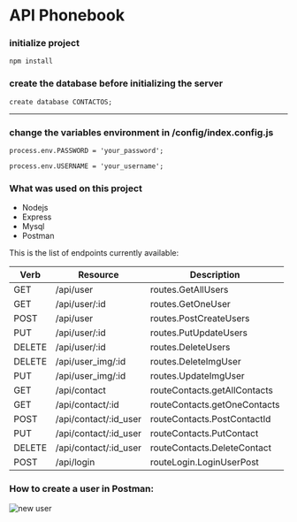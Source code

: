 # API Phonebook

### initialize project
```
npm install
```
### create the database before initializing the server
```
create database CONTACTOS;
```
---
### change the variables environment in /config/index.config.js

```
process.env.PASSWORD = 'your_password';
```
```
process.env.USERNAME = 'your_username';
```

### What was used on this project
- Nodejs
- Express
- Mysql
- Postman

This is the list of endpoints currently available:
 
<table>
    <thead>
      <tr>
        <th>Verb</th><th>Resource</th><th>Description</th> 
      </tr>
    </thead>
    <tbody>
      <tr>
        <td>GET</td><td>/api/user</td><td>routes.GetAllUsers</td> 
      </tr>
      <tr>
        <td>GET</td><td>/api/user/:id</td><td>routes.GetOneUser</td> 
      </tr>
      <tr>
        <td>POST</td><td>/api/user</td><td>routes.PostCreateUsers</td> 
      </tr>
      <tr>
        <td>PUT</td><td>/api/user/:id</td><td>routes.PutUpdateUsers</td> 
      </tr>
      <tr>
        <td>DELETE</td><td>/api/user/:id</td><td>routes.DeleteUsers</td> 
      </tr>
      <tr>
        <td>DELETE</td><td>/api/user_img/:id</td><td>routes.DeleteImgUser</td> 
      </tr>
      <tr>
        <td>PUT</td><td>/api/user_img/:id</td><td>routes.UpdateImgUser</td> 
      </tr>
      <tr>
        <td>GET</td><td>/api/contact</td><td>routeContacts.getAllContacts</td> 
      </tr>
      <tr>
        <td>GET</td><td>/api/contact/:id</td><td>routeContacts.getOneContacts</td> 
      </tr>
      <tr>
        <td>POST</td><td>/api/contact/:id_user</td><td>routeContacts.PostContactId</td> 
      </tr>
      <tr>
        <td>PUT</td><td>/api/contact/:id_user</td><td>routeContacts.PutContact</td> 
      </tr>
      <tr>
        <td>DELETE</td><td>/api/contact/:id_user</td><td>routeContacts.DeleteContact</td> 
      </tr>
        <td>POST</td><td>/api/login</td><td>routeLogin.LoginUserPost </td> 
      </tr> 
    </tbody>
  </table>
  
  ### How to create a user in Postman:
  
  ![new user ](https://user-images.githubusercontent.com/66188523/120088736-fc069900-c0b0-11eb-8ae0-363478ad8208.jpg)
  
